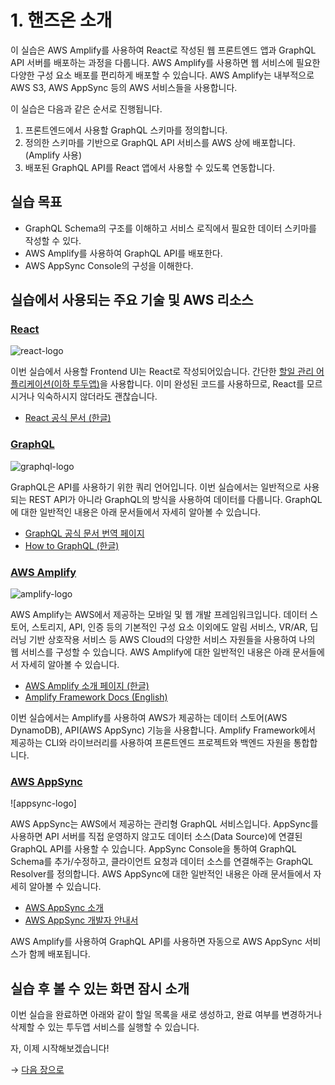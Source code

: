 # 1. 핸즈온 소개

이 실습은 AWS Amplify를 사용하여 React로 작성된 웹 프론트엔드 앱과 GraphQL API 서버를 배포하는 과정을 다룹니다. AWS Amplify를 사용하면 웹 서비스에 필요한 다양한 구성 요소 배포를 편리하게 배포할 수 있습니다. AWS Amplify는 내부적으로 AWS S3, AWS AppSync 등의 AWS 서비스들을 사용합니다.

이 실습은 다음과 같은 순서로 진행됩니다.

1. 프론트엔드에서 사용할 GraphQL 스키마를 정의합니다.
2. 정의한 스키마를 기반으로 GraphQL API 서비스를 AWS 상에 배포합니다. (Amplify 사용)
3. 배포된 GraphQL API를 React 앱에서 사용할 수 있도록 연동합니다.

## 실습 목표
- GraphQL Schema의 구조를 이해하고 서비스 로직에서 필요한 데이터 스키마를 작성할 수 있다.
- AWS Amplify를 사용하여 GraphQL API를 배포한다.
- AWS AppSync Console의 구성을 이해한다.

## 실습에서 사용되는 주요 기술 및 AWS 리소스

### [React](https://ko.react.org)

![react-logo]()

이번 실습에서 사용할 Frontend UI는 React로 작성되어있습니다. 간단한 [할일 관리 어플리케이션(이하 투두앱)]()을 사용합니다. 이미 완성된 코드를 사용하므로, React를 모르시거나 익숙하시지 않더라도 괜찮습니다.

- [React 공식 문서 (한글)](https://ko.react.org)

### [GraphQL](https://graphql-kr.github.io)

![graphql-logo]()

GraphQL은 API를 사용하기 위한 쿼리 언어입니다. 이번 실습에서는 일반적으로 사용되는 REST API가 아니라 GraphQL의 방식을 사용하여 데이터를 다룹니다. GraphQL에 대한 일반적인 내용은 아래 문서들에서 자세히 알아볼 수 있습니다.

- [GraphQL 공식 문서 번역 페이지](https://graphql-kr.github.io)
- [How to GraphQL (한글)](https://velog.io/@cadenzah/graphql-01-introduction)

### [AWS Amplify](https://aws.amazon.com/ko/amplify/)

![amplify-logo]()

AWS Amplify는 AWS에서 제공하는 모바일 및 웹 개발 프레임워크입니다. 데이터 스토어, 스토리지, API, 인증 등의 기본적인 구성 요소 이외에도 알림 서비스, VR/AR, 딥 러닝 기반 상호작용 서비스 등 AWS Cloud의 다양한 서비스 자원들을 사용하여 나의 웹 서비스를 구성할 수 있습니다. AWS Amplify에 대한 일반적인 내용은 아래 문서들에서 자세히 알아볼 수 있습니다.

- [AWS Amplify 소개 페이지 (한글)](https://aws.amazon.com/ko/amplify/)
- [Amplify Framework Docs (English)](https://aws-amplify.github.io/docs/)

이번 실습에서는 Amplify를 사용하여 AWS가 제공하는 데이터 스토어(AWS DynamoDB), API(AWS AppSync) 기능을 사용합니다. Amplify Framework에서 제공하는 CLI와 라이브러리를 사용하여 프론트엔드 프로젝트와 백엔드 자원을 통합합니다. 

### [AWS AppSync](https://aws.amazon.com/ko/appsync/)

![appsync-logo]

AWS AppSync는 AWS에서 제공하는 관리형 GraphQL 서비스입니다. AppSync를 사용하면 API 서버를 직접 운영하지 않고도 데이터 소스(Data Source)에 연결된 GraphQL API를 사용할 수 있습니다. AppSync Console을 통하여 GraphQL Schema를 추가/수정하고, 클라이언트 요청과 데이터 소스를 연결해주는 GraphQL Resolver를 정의합니다. AWS AppSync에 대한 일반적인 내용은 아래 문서들에서 자세히 알아볼 수 있습니다.

- [AWS AppSync 소개](https://aws.amazon.com/ko/appsync/)
- [AWS AppSync 개발자 안내서](https://docs.aws.amazon.com/ko_kr/appsync/latest/devguide/welcome.html)

AWS Amplify를 사용하여 GraphQL API를 사용하면 자동으로 AWS AppSync 서비스가 함께 배포됩니다.

## 실습 후 볼 수 있는 화면 잠시 소개

이번 실습을 완료하면 아래와 같이 할일 목록을 새로 생성하고, 완료 여부를 변경하거나 삭제할 수 있는 투두앱 서비스를 실행할 수 있습니다.

자, 이제 시작해보겠습니다!

→ [다음 장으로]()
